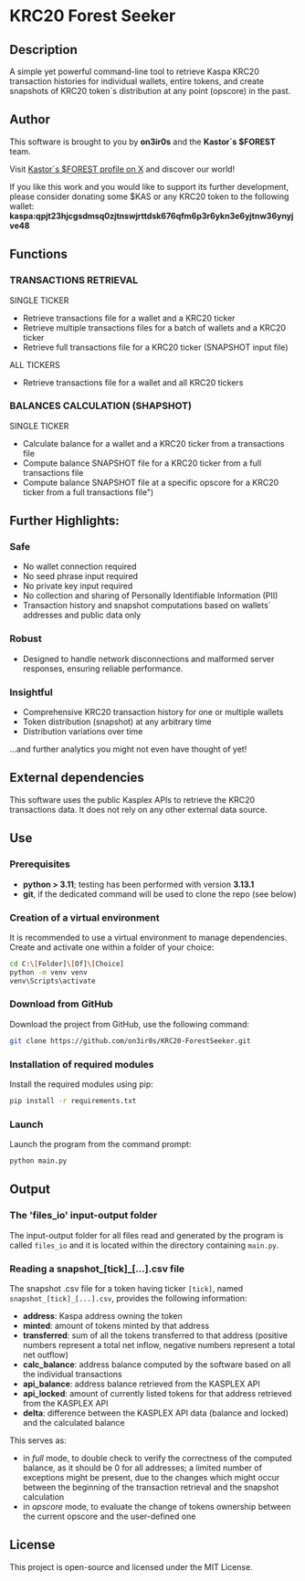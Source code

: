# KRC20 Forest Seeker

## Description
A simple yet powerful command-line tool to retrieve Kaspa KRC20 transaction histories for individual wallets, entire tokens, and create snapshots of KRC20 token´s distribution at any point (opscore) in the past.

## Author
This software is brought to you by **on3ir0s** and the **Kastor´s $FOREST** team.

Visit [Kastor´s $FOREST profile on X](https://x.com/KastorsForest) and discover our world! 

If you like this work and you would like to support its further development, please consider donating some $KAS or any KRC20 token to the following wallet: **kaspa:qpjt23hjcgsdmsq0zjtnswjrttdsk676qfm6p3r6ykn3e6yjtnw36ynyjve48**

## Functions
### TRANSACTIONS RETRIEVAL
SINGLE TICKER
- Retrieve transactions file for a wallet and a KRC20 ticker
- Retrieve multiple transactions files for a batch of wallets and a KRC20 ticker
- Retrieve full transactions file for a KRC20 ticker (SNAPSHOT input file)
<!-- -->
ALL TICKERS
- Retrieve transactions file for a wallet and all KRC20 tickers

### BALANCES CALCULATION (SHAPSHOT)
SINGLE TICKER
- Calculate balance for a wallet and a KRC20 ticker from a transactions file
- Compute balance SNAPSHOT file for a KRC20 ticker from a full transactions file
- Compute balance SNAPSHOT file at a specific opscore for a KRC20 ticker from a full transactions file")
<!-- -->

## Further Highlights:

### Safe

- No wallet connection required
- No seed phrase input required
- No private key input required
- No collection and sharing of Personally Identifiable Information (PII)
- Transaction history and snapshot computations based on wallets´ addresses and public data only

### Robust

- Designed to handle network disconnections and malformed server responses, ensuring reliable performance.

### Insightful

- Comprehensive KRC20 transaction history for one or multiple wallets
- Token distribution (snapshot) at any arbitrary time
- Distribution variations over time

...and further analytics you might not even have thought of yet!

## External dependencies
This software uses the public Kasplex APIs to retrieve the KRC20 transactions data. It does not rely on any other external data source.

## Use
### Prerequisites
- **python > 3.11**; testing has been performed with version **3.13.1**
- **git**, if the dedicated command will be used to clone the repo (see below)

### Creation of a virtual environment
It is recommended to use a virtual environment to manage dependencies. \
Create and activate one within a folder of your choice:
```sh
cd C:\[Folder]\[Of]\[Choice]
python -m venv venv
venv\Scripts\activate
```

### Download from GitHub
Download the project from GitHub, use the following command:
```sh
git clone https://github.com/on3ir0s/KRC20-ForestSeeker.git
```

### Installation of required modules
Install the required modules using pip:
```sh
pip install -r requirements.txt
```

### Launch
Launch the program from the command prompt:
```sh
python main.py
```

## Output

### The 'files_io' input-output folder
The input-output folder for all files read and generated by the program is called `files_io` and it is located within the directory containing `main.py`. 

### Reading a snapshot_[tick]_[...].csv file
The snapshot .csv file for a token having ticker `[tick]`, named `snapshot_[tick]_[...].csv`, provides the following information:
- **address**: Kaspa address owning the token
- **minted**: amount of tokens minted by that address
- **transferred**: sum of all the tokens transferred to that address (positive numbers represent a total net inflow, negative numbers represent a total net outflow)
- **calc_balance**: address balance computed by the software based on all the individual transactions
- **api_balance**: address balance retrieved from the KASPLEX API
- **api_locked**: amount of currently listed tokens for that address retrieved from the KASPLEX API 
- **delta**: difference between the KASPLEX API data (balance and locked) and the calculated balance

This serves as:
- in _full_ mode, to double check to verify the correctness of the computed balance, as it should be 0 for all addresses; a limited number of exceptions might be present, due to the changes which might occur between the beginning of the transaction retrieval and the snapshot calculation
- in _opscore_ mode, to evaluate the change of tokens ownership between the current opscore and the user-defined one

## License
This project is open-source and licensed under the MIT License. 

